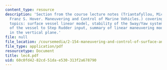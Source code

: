 ```yaml
---
content_type: resource
description: 'Section from the course lecture notes (Triantafyllou, Michael S., and
  Franz S. Hover. Maneuvering and Control of Marine Vehicles.) covering the following
  topics: surface vessel linear model, stability of the Sway/Yaw system, response
  of the vessel to Step Rudder input, summary of linear maneuvering model, and stability
  in the vertical plane.'
file: null
file_location: /coursemedia/2-154-maneuvering-and-control-of-surface-and-underwater-vehicles-13-49-fall-2004/60c0fd4282cd51dae530313f2a678790_lec4.pdf
file_type: application/pdf
resourcetype: Document
title: lec4.pdf
uid: 60c0fd42-82cd-51da-e530-313f2a678790
---
```


